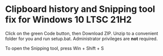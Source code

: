 # Clipboard history and Snipping tool fix for Windows 10 LTSC 21H2

Click on the green Code button, then Download ZIP.
Unzip to a convenient folder for you and run setup.bat. Administrator privileges are <b>not</b> required.

To open the Snipping tool, press Win + Shift + S
